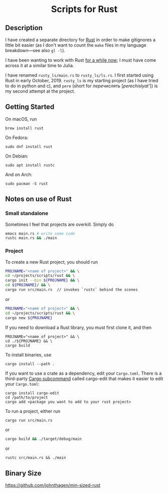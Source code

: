 <h1 align="center">
Scripts for Rust
</h1>


## Description
I have created a separate directory for [Rust](https://www.wikiwand.com/en/Rust_(programming_language)) in order to make gitignores a little bit easier (as I don't want to count the `make` files in my language breakdown&mdash;see also `gl -l`).

I have been wanting to work with Rust [for a while now](https://github.com/jakewilliami/scripts/issues/21); I must have come across it at a similar time to Julia.

I have renamed `rusty_ls/main.rs` to `rusty_ls/ls.rs`.  I first started using Rust in early October, 2019.  `rusty_ls` is my starting project (as I have tried to do in python and c), and `pere` (short for *перечислять* [*perechislyat'*]) is my second attempt at the project.

## Getting Started
On macOS, run
```
brew install rust
```
On Fedora:
```
sudo dnf install rust
```
On Debian:
```
sudo apt install rustc
```
And on Arch:
```
sudo pacman -S rust
```

## Notes on use of Rust
### Small standalone
Sometimes I feel that projects are overkill.  Simply do
```bash
emacs main.rs # write some code
rustc main.rs && ./main
```

### Project
To create a new Rust project, you should run
```bash
PROJNAME="<name of project>" && \
cd ~/projects/scripts/rust && \
cargo init --bin ${PROJNAME} && \
cd ${PROJNAME}/ && \
cargo run src/main.rs  // invokes `rustc` behind the scenes
```
or
```bash
PROJNAME="<name of project>" && \
cd ~/projects/scripts/rust && \
cargo new ${PROJNAME}
```
If you need to download a Rust library, you must first clone it, and then
```
PROJNAME="<name of project>" && \
cd ./${PROJNAME} && \
cargo build
```
To install binaries, use 
```
cargo install --path .
```
If you want to use a crate as a dependency, edit your `Cargo.toml`.  There is a third-party [Cargo subcommand](https://github.com/killercup/cargo-edit) called cargo-edit that makes it easier to edit your `Cargo.toml`:
```
cargo install cargo-edit
cd /path/to/project
cargo add <package you want to add to your rust project>
```
To run a project, either run
```bash
cargo run src/main.rs
```
or 
```bash
cargo build && ./target/debug/main
```
or
```
rustc src/main.rs && ./main
```

## Binary Size

https://github.com/johnthagen/min-sized-rust